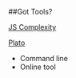 ##Got Tools?

[JS Complexity](http://jscomplexity.org/)

[Plato](https://github.com/jsoverson/plato)

* Command line
* Online tool 

